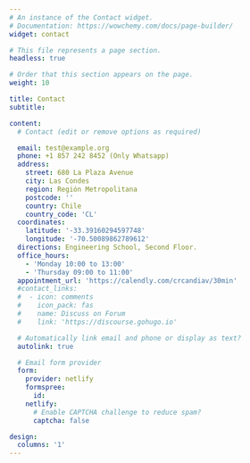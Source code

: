 ```yaml
---
# An instance of the Contact widget.
# Documentation: https://wowchemy.com/docs/page-builder/
widget: contact

# This file represents a page section.
headless: true

# Order that this section appears on the page.
weight: 10

title: Contact
subtitle:

content:
  # Contact (edit or remove options as required)

  email: test@example.org
  phone: +1 857 242 8452 (Only Whatsapp)
  address:
    street: 680 La Plaza Avenue
    city: Las Condes
    region: Región Metropolitana
    postcode: ''
    country: Chile
    country_code: 'CL'
  coordinates:
    latitude: '-33.39160294597748'
    longitude: '-70.50089862789612'
  directions: Engineering School, Second Floor. 
  office_hours:
    - 'Monday 10:00 to 13:00'
    - 'Thursday 09:00 to 11:00'
  appointment_url: 'https://calendly.com/crcandiav/30min'
  #contact_links:
  #  - icon: comments
  #    icon_pack: fas
  #    name: Discuss on Forum
  #    link: 'https://discourse.gohugo.io'

  # Automatically link email and phone or display as text?
  autolink: true

  # Email form provider
  form:
    provider: netlify
    formspree:
      id:
    netlify:
      # Enable CAPTCHA challenge to reduce spam?
      captcha: false

design:
  columns: '1'
---
```

